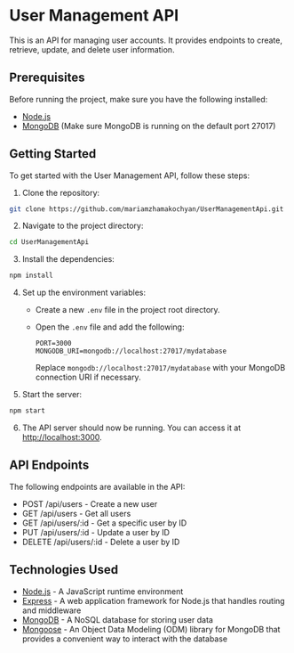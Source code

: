 # User Management API

This is an API for managing user accounts. It provides endpoints to create, retrieve, update, and delete user information.

## Prerequisites

Before running the project, make sure you have the following installed:

- [Node.js](https://nodejs.org)
- [MongoDB](https://www.mongodb.com) (Make sure MongoDB is running on the default port 27017)

## Getting Started

To get started with the User Management API, follow these steps:

1. Clone the repository:

```bash
git clone https://github.com/mariamzhamakochyan/UserManagementApi.git
```

2. Navigate to the project directory:

```bash
cd UserManagementApi
```

3. Install the dependencies:

```bash
npm install
```

4. Set up the environment variables:

   - Create a new `.env` file in the project root directory.
   - Open the `.env` file and add the following:

     ```plaintext
     PORT=3000
     MONGODB_URI=mongodb://localhost:27017/mydatabase
     ```

     Replace `mongodb://localhost:27017/mydatabase` with your MongoDB connection URI if necessary.

5. Start the server:

```bash
npm start
```

6. The API server should now be running. You can access it at [http://localhost:3000](http://localhost:3000).

## API Endpoints

The following endpoints are available in the API:

- POST /api/users - Create a new user
- GET /api/users - Get all users
- GET /api/users/:id - Get a specific user by ID
- PUT /api/users/:id - Update a user by ID
- DELETE /api/users/:id - Delete a user by ID

## Technologies Used

- [Node.js](https://nodejs.org) - A JavaScript runtime environment
- [Express](https://expressjs.com) - A web application framework for Node.js that handles routing and middleware
- [MongoDB](https://www.mongodb.com) - A NoSQL database for storing user data
- [Mongoose](https://mongoosejs.com) - An Object Data Modeling (ODM) library for MongoDB that provides a convenient way to interact with the database